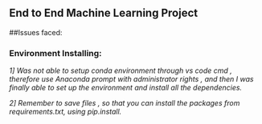 ## End to End Machine Learning Project

##Issues faced:
### Environment Installing:

*1] Was  not able to setup conda environment through vs code cmd , therefore use  Anaconda prompt with administrator rights , and then I was finally able to set up the environment and install all the dependencies.*

*2] Remember to save files , so that you can install the packages from requirements.txt, using pip.install.*
